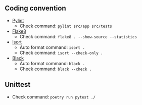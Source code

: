 ## Coding convention

- [Pylint](https://pylint.pycqa.org/en/)
    - Check command: `pylint src/app src/tests`
- [Flake8](https://flake8.pycqa.org/en/)
    - Check command: `flake8 . --show-source --statistics`
- [Isort](https://pycqa.github.io/isort/)
    - Auto format command: `isort .`
    - Check command: `isort --check-only .`
- [Black](https://github.com/psf/black)
    - Auto format command: `black .`
    - Check command: `black --check .`

## Unittest

- Check command: `poetry run pytest ./`
